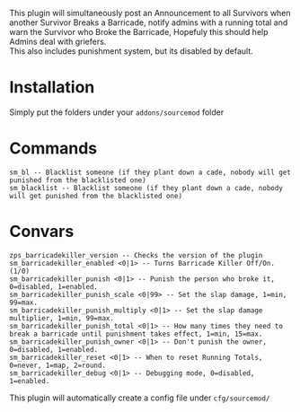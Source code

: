 This plugin will simultaneously post an Announcement to all Survivors when another Survivor Breaks a Barricade, notify admins with a running total and warn the Survivor who Broke the Barricade, Hopefuly this should help Admins deal with griefers.   
This also includes punishment system, but its disabled by default.   
   

# Installation
Simply put the folders under your `addons/sourcemod` folder

# Commands
`sm_bl -- Blacklist someone (if they plant down a cade, nobody will get punished from the blacklisted one)`   
`sm_blacklist -- Blacklist someone (if they plant down a cade, nobody will get punished from the blacklisted one)`   

# Convars
`zps_barricadekiller_version -- Checks the version of the plugin`   
`sm_barricadekiller_enabled <0|1> -- Turns Barricade Killer Off/On. (1/0)`   
`sm_barricadekiller_punish <0|1> -- Punish the person who broke it, 0=disabled, 1=enabled.`   
`sm_barricadekiller_punish_scale <0|99> -- Set the slap damage, 1=min, 99=max.`   
`sm_barricadekiller_punish_multiply <0|1> -- Set the slap damage multiplier, 1=min, 99=max.`   
`sm_barricadekiller_punish_total <0|1> -- How many times they need to break a barricade until punishment takes effect, 1=min, 15=max.`   
`sm_barricadekiller_punish_owner <0|1> -- Don't punish the owner, 0=disabled, 1=enabled.`   
`sm_barricadekiller_reset <0|1> -- When to reset Running Totals, 0=never, 1=map, 2=round.`   
`sm_barricadekiller_debug <0|1> -- Debugging mode, 0=disabled, 1=enabled.`   
   

This plugin will automatically create a config file under `cfg/sourcemod/`